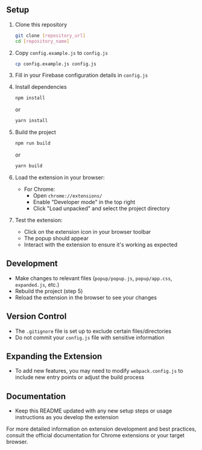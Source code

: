 ## Setup

1. Clone this repository
   ```bash
   git clone [repository_url]
   cd [repository_name]
   ```

2. Copy `config.example.js` to `config.js`
   ```bash
   cp config.example.js config.js
   ```

3. Fill in your Firebase configuration details in `config.js`

4. Install dependencies
   ```bash
   npm install
   ```
   or
   ```bash
   yarn install
   ```

5. Build the project
   ```bash
   npm run build
   ```
   or
   ```bash
   yarn build
   ```

6. Load the extension in your browser:
   - For Chrome:
     - Open `chrome://extensions/`
     - Enable "Developer mode" in the top right
     - Click "Load unpacked" and select the project directory

7. Test the extension:
   - Click on the extension icon in your browser toolbar
   - The popup should appear
   - Interact with the extension to ensure it's working as expected

## Development

- Make changes to relevant files (`popup/popup.js`, `popup/app.css`, `expanded.js`, etc.)
- Rebuild the project (step 5)
- Reload the extension in the browser to see your changes

## Version Control

- The `.gitignore` file is set up to exclude certain files/directories
- Do not commit your `config.js` file with sensitive information

## Expanding the Extension

- To add new features, you may need to modify `webpack.config.js` to include new entry points or adjust the build process

## Documentation

- Keep this README updated with any new setup steps or usage instructions as you develop the extension

For more detailed information on extension development and best practices, consult the official documentation for Chrome extensions or your target browser.